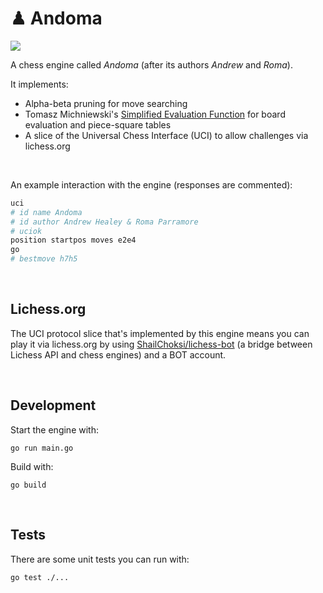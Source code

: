 # ♟ Andoma

[![](https://github.com/healeycodes/andoma/workflows/Go/badge.svg)](https://github.com/healeycodes/andoma/actions?query=workflow%3AGo)

A chess engine called _Andoma_ (after its authors _Andrew_ and _Roma_).

It implements:
- Alpha-beta pruning for move searching
- Tomasz Michniewski's [Simplified Evaluation Function](https://www.chessprogramming.org/Simplified_Evaluation_Function) for board evaluation and piece-square tables
- A slice of the Universal Chess Interface (UCI) to allow challenges via lichess.org

<br>

An example interaction with the engine (responses are commented):

```bash
uci
# id name Andoma
# id author Andrew Healey & Roma Parramore
# uciok
position startpos moves e2e4
go
# bestmove h7h5
```

<br>

## Lichess.org

The UCI protocol slice that's implemented by this engine means you can play it via lichess.org by using [ShailChoksi/lichess-bot](https://github.com/ShailChoksi/lichess-bot) (a bridge between Lichess API and chess engines) and a BOT account.

<br>

## Development

Start the engine with:

`go run main.go`

Build with:

`go build`

<br>

## Tests

There are some unit tests you can run with:

`go test ./...`
